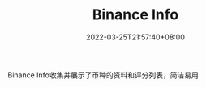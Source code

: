 ﻿---
weight: 
title: "Binance Info"
description: "Binance Info收集并展示了币种的资料和评分列表，简洁易用"
date: 2022-03-25T21:57:40+08:00
lastmod: 2022-03-25T16:45:40+08:00
draft: false
authors: ["Metabd"]
featuredImage: "binance-info.jpg"
link: ""
tags: ["数据收集","Binance Info"]
categories: ["navigation"]
navigation: ["数据收集"]
lightgallery: true
toc: true
pinned: false
recommend: false
recommend1: false
---
Binance Info收集并展示了币种的资料和评分列表，简洁易用
